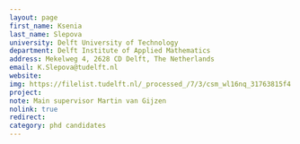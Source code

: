 ```yaml
---
layout: page
first_name: Ksenia
last_name: Slepova
university: Delft University of Technology
department: Delft Institute of Applied Mathematics
address: Mekelweg 4, 2628 CD Delft, The Netherlands
email: K.Slepova@tudelft.nl
website:
img: https://filelist.tudelft.nl/_processed_/7/3/csm_wl16nq_31763815f4.webp
project:
note: Main supervisor Martin van Gijzen
nolink: true
redirect:
category: phd candidates
---
```

